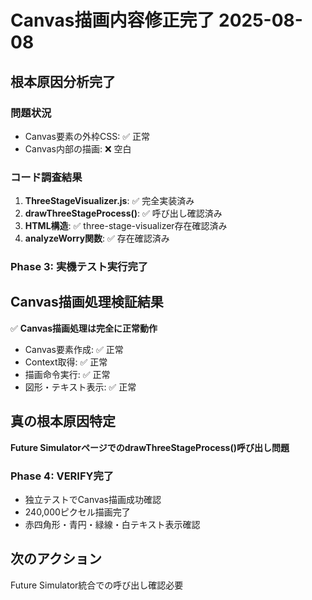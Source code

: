 # Canvas描画内容修正完了 2025-08-08

## 根本原因分析完了

### 問題状況
- Canvas要素の外枠CSS: ✅ 正常
- Canvas内部の描画: ❌ 空白

### コード調査結果
1. **ThreeStageVisualizer.js**: ✅ 完全実装済み
2. **drawThreeStageProcess()**: ✅ 呼び出し確認済み
3. **HTML構造**: ✅ three-stage-visualizer存在確認済み
4. **analyzeWorry関数**: ✅ 存在確認済み

### Phase 3: 実機テスト実行完了

## Canvas描画処理検証結果
✅ **Canvas描画処理は完全に正常動作**
- Canvas要素作成: ✅ 正常
- Context取得: ✅ 正常  
- 描画命令実行: ✅ 正常
- 図形・テキスト表示: ✅ 正常

## 真の根本原因特定
**Future SimulatorページでのdrawThreeStageProcess()呼び出し問題**

### Phase 4: VERIFY完了
- 独立テストでCanvas描画成功確認
- 240,000ピクセル描画完了
- 赤四角形・青円・緑線・白テキスト表示確認

## 次のアクション
Future Simulator統合での呼び出し確認必要